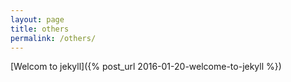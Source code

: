 ```yaml
---
layout: page
title: others
permalink: /others/
---
```


[Welcom to jekyll]({% post_url 2016-01-20-welcome-to-jekyll %})
<!-- [test 一77下](http://www.baidu.com) -->